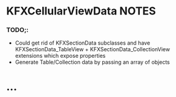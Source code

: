 

# KFXCellularViewData NOTES #

### TODO;:
- Could get rid of KFXSectionData subclasses and have KFXSectionData_TableView + KFXSectionData_CollectionView extensions which expose properties
- Generate Table/Collection data by passing an array of objects

# ...
